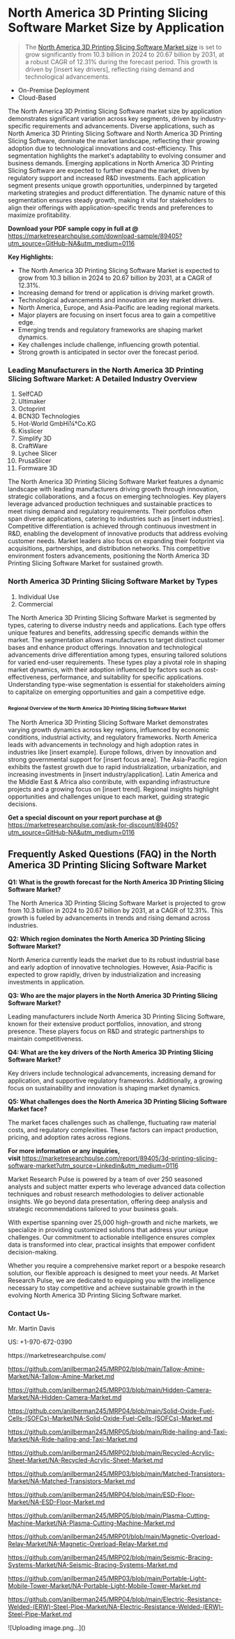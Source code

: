 <h1>North America 3D Printing Slicing Software Market&nbsp;Size by Application</h1><blockquote><p>The <a href="https://marketresearchpulse.com/download-sample/89405?utm_source=GitHub-NA&amp;utm_medium=0116">North America 3D Printing Slicing Software Market size</a> is set to grow significantly from 10.3 billion in 2024 to 20.67 billion by 2031, at a robust CAGR of 12.31% during the forecast period. This growth is driven by [insert key drivers], reflecting rising demand and technological advancements.</p></blockquote><ul><li>On-Premise Deployment<li> Cloud-Based</li></ul><p>The North America 3D Printing Slicing Software market size by application demonstrates significant variation across key segments, driven by industry-specific requirements and advancements. Diverse applications, such as North America 3D Printing Slicing Software and North America 3D Printing Slicing Software, dominate the market landscape, reflecting their growing adoption due to technological innovations and cost-efficiency. This segmentation highlights the market's adaptability to evolving consumer and business demands. Emerging applications in North America 3D Printing Slicing Software are expected to further expand the market, driven by regulatory support and increased R&D investments. Each application segment presents unique growth opportunities, underpinned by targeted marketing strategies and product differentiation. The dynamic nature of this segmentation ensures steady growth, making it vital for stakeholders to align their offerings with application-specific trends and preferences to maximize profitability.</p><p><strong>Download your PDF sample copy in full at @ </strong><a href="https://marketresearchpulse.com/download-sample/89405?utm_source=GitHub-NA&amp;utm_medium=0116">https://marketresearchpulse.com/download-sample/89405?utm_source=GitHub-NA&amp;utm_medium=0116</a></p><p><strong>Key Highlights: </strong></p><ul><li>The North America 3D Printing Slicing Software Market is expected to grow from 10.3 billion in 2024 to 20.67 billion by 2031, at a CAGR of 12.31%.</li><li>Increasing demand for trend or application is driving market growth.</li><li>Technological advancements and innovation are key market drivers.</li><li>North America, Europe, and Asia-Pacific are leading regional markets.</li><li>Major players are focusing on insert focus area to gain a competitive edge.</li><li>Emerging trends and regulatory frameworks are shaping market dynamics.</li><li>Key challenges include challenge, influencing growth potential.</li><li>Strong growth is anticipated in sector over the forecast period.</li></ul><h3>Leading Manufacturers in the North America 3D Printing Slicing Software Market: A Detailed Industry Overview</h3><ol><li>SelfCAD</li><li>Ultimaker</li><li>Octoprint</li><li>BCN3D Technologies</li><li>Hot-World GmbHï¼†Co.KG</li><li>Kisslicer</li><li>Simplify 3D</li><li>CraftWare</li><li>Lychee Slicer</li><li>PrusaSlicer</li><li>Formware 3D</li></ol><div class="flex max-w-full flex-col flex-grow"><div class="min-h-8 text-message flex w-full flex-col items-end gap-2 whitespace-normal break-words [.text-message+&amp;]:mt-5" dir="auto" data-message-author-role="assistant" data-message-id="fd8432e4-4910-450d-b182-61b7bfb0a01f" data-message-model-slug="gpt-4o"><div class="flex w-full flex-col gap-1 empty:hidden first:pt-[3px]"><div class="markdown prose w-full break-words dark:prose-invert light"><p>The North America 3D Printing Slicing Software Market features a dynamic landscape with leading manufacturers driving growth through innovation, strategic collaborations, and a focus on emerging technologies. Key players leverage advanced production techniques and sustainable practices to meet rising demand and regulatory requirements. Their portfolios often span diverse applications, catering to industries such as [insert industries]. Competitive differentiation is achieved through continuous investment in R&amp;D, enabling the development of innovative products that address evolving customer needs. Market leaders also focus on expanding their footprint via acquisitions, partnerships, and distribution networks. This competitive environment fosters advancements, positioning the North America 3D Printing Slicing Software Market for sustained growth.</p></div></div></div></div><h3>North America 3D Printing Slicing Software Market by Types</h3><ol><li>Individual Use<li> Commercial</li></ol><div class="flex max-w-full flex-col flex-grow"><div class="min-h-8 text-message flex w-full flex-col items-end gap-2 whitespace-normal break-words [.text-message+&amp;]:mt-5" dir="auto" data-message-author-role="assistant" data-message-id="084470be-0bb7-4664-bddf-5156b4f41249" data-message-model-slug="gpt-4o-mini"><div class="flex w-full flex-col gap-1 empty:hidden first:pt-[3px]"><div class="markdown prose w-full break-words dark:prose-invert light"><p>The North America 3D Printing Slicing Software Market is segmented by types, catering to diverse industry needs and applications. Each type offers unique features and benefits, addressing specific demands within the market. The segmentation allows manufacturers to target distinct customer bases and enhance product offerings. Innovation and technological advancements drive differentiation among types, ensuring tailored solutions for varied end-user requirements. These types play a pivotal role in shaping market dynamics, with their adoption influenced by factors such as cost-effectiveness, performance, and suitability for specific applications. Understanding type-wise segmentation is essential for stakeholders aiming to capitalize on emerging opportunities and gain a competitive edge.</p></div></div></div></div><h3><span style="font-size: 11px;">Regional Overview of the North America 3D Printing Slicing Software Market</span></h3><div class="flex max-w-full flex-col flex-grow"><div class="min-h-8 text-message flex w-full flex-col items-end gap-2 whitespace-normal break-words [.text-message+&amp;]:mt-5" dir="auto" data-message-author-role="assistant" data-message-id="e9038762-ce64-4e30-91c9-9bd413514231" data-message-model-slug="gpt-4o-mini"><div class="flex w-full flex-col gap-1 empty:hidden first:pt-[3px]"><div class="markdown prose w-full break-words dark:prose-invert light"><p>The North America 3D Printing Slicing Software Market demonstrates varying growth dynamics across key regions, influenced by economic conditions, industrial activity, and regulatory frameworks. North America leads with advancements in technology and high adoption rates in industries like [insert example]. Europe follows, driven by innovation and strong governmental support for [insert focus area]. The Asia-Pacific region exhibits the fastest growth due to rapid industrialization, urbanization, and increasing investments in [insert industry/application]. Latin America and the Middle East &amp; Africa also contribute, with expanding infrastructure projects and a growing focus on [insert trend]. Regional insights highlight opportunities and challenges unique to each market, guiding strategic decisions.</p></div></div></div></div><p><strong>Get a special discount on your report purchase at @ </strong><a href="https://marketresearchpulse.com/ask-for-discount/89405?utm_source=GitHub-NA&amp;utm_medium=0116">https://marketresearchpulse.com/ask-for-discount/89405?utm_source=GitHub-NA&amp;utm_medium=0116</a></p><h2>Frequently Asked Questions (FAQ) in the North America 3D Printing Slicing Software Market</h2><p><strong>Q1: What is the growth forecast for the North America 3D Printing Slicing Software Market?</strong></p><p>The North America 3D Printing Slicing Software Market is projected to grow from 10.3 billion in 2024 to 20.67 billion by 2031, at a CAGR of 12.31%. This growth is fueled by advancements in trends and rising demand across industries.</p><p><strong>Q2: Which region dominates the North America 3D Printing Slicing Software Market?</strong></p><p>North America currently leads the market due to its robust industrial base and early adoption of innovative technologies. However, Asia-Pacific is expected to grow rapidly, driven by industrialization and increasing investments in application.</p><p><strong>Q3: Who are the major players in the North America 3D Printing Slicing Software Market?</strong></p><p>Leading manufacturers include North America 3D Printing Slicing Software, known for their extensive product portfolios, innovation, and strong presence. These players focus on R&amp;D and strategic partnerships to maintain competitiveness.</p><p><strong>Q4: What are the key drivers of the North America 3D Printing Slicing Software Market?</strong></p><p>Key drivers include technological advancements, increasing demand for application, and supportive regulatory frameworks. Additionally, a growing focus on sustainability and innovation is shaping market dynamics.</p><p><strong>Q5: What challenges does the North America 3D Printing Slicing Software Market face?</strong></p><p>The market faces challenges such as challenge, fluctuating raw material costs, and regulatory complexities. These factors can impact production, pricing, and adoption rates across regions.</p><p><strong>For more information or any inquiries, visit&nbsp;</strong><a href="https://marketresearchpulse.com/report/89405/3d-printing-slicing-software-market?utm_source=Linkedin&utm_medium=0116">https://marketresearchpulse.com/report/89405/3d-printing-slicing-software-market?utm_source=Linkedin&utm_medium=0116</a></p><p>Market Research Pulse is powered by a team of over 250 seasoned analysts and subject matter experts who leverage advanced data collection techniques and robust research methodologies to deliver actionable insights. We go beyond data presentation, offering deep analysis and strategic recommendations tailored to your business goals.</p><p>With expertise spanning over 25,000 high-growth and niche markets, we specialize in providing customized solutions that address your unique challenges. Our commitment to actionable intelligence ensures complex data is transformed into clear, practical insights that empower confident decision-making.</p><p>Whether you require a comprehensive market report or a bespoke research solution, our flexible approach is designed to meet your needs. At Market Research Pulse, we are dedicated to equipping you with the intelligence necessary to stay competitive and achieve sustainable growth in the evolving North America 3D Printing Slicing Software market.</p><h3><strong>Contact Us-</strong></h3><p>Mr. Martin Davis</p><p>US: +1-970-672-0390</p><p>https://marketresearchpulse.com/</p><p><a href="https://github.com/anilberman245/MRP02/blob/main/Tallow-Amine-Market/NA-Tallow-Amine-Market.md">https://github.com/anilberman245/MRP02/blob/main/Tallow-Amine-Market/NA-Tallow-Amine-Market.md</a></p><p><a href="https://github.com/anilberman245/MRP03/blob/main/Hidden-Camera-Market/NA-Hidden-Camera-Market.md">https://github.com/anilberman245/MRP03/blob/main/Hidden-Camera-Market/NA-Hidden-Camera-Market.md</a></p><p><a href="https://github.com/anilberman245/MRP04/blob/main/Solid-Oxide-Fuel-Cells-(SOFCs)-Market/NA-Solid-Oxide-Fuel-Cells-(SOFCs)-Market.md">https://github.com/anilberman245/MRP04/blob/main/Solid-Oxide-Fuel-Cells-(SOFCs)-Market/NA-Solid-Oxide-Fuel-Cells-(SOFCs)-Market.md</a></p><p><a href="https://github.com/anilberman245/MRP05/blob/main/Ride-hailing-and-Taxi-Market/NA-Ride-hailing-and-Taxi-Market.md">https://github.com/anilberman245/MRP05/blob/main/Ride-hailing-and-Taxi-Market/NA-Ride-hailing-and-Taxi-Market.md</a></p><p><a href="https://github.com/anilberman245/MRP02/blob/main/Recycled-Acrylic-Sheet-Market/NA-Recycled-Acrylic-Sheet-Market.md">https://github.com/anilberman245/MRP02/blob/main/Recycled-Acrylic-Sheet-Market/NA-Recycled-Acrylic-Sheet-Market.md</a></p><p><a href="https://github.com/anilberman245/MRP03/blob/main/Matched-Transistors-Market/NA-Matched-Transistors-Market.md">https://github.com/anilberman245/MRP03/blob/main/Matched-Transistors-Market/NA-Matched-Transistors-Market.md</a></p><p><a href="https://github.com/anilberman245/MRP04/blob/main/ESD-Floor-Market/NA-ESD-Floor-Market.md">https://github.com/anilberman245/MRP04/blob/main/ESD-Floor-Market/NA-ESD-Floor-Market.md</a></p><p><a href="https://github.com/anilberman245/MRP05/blob/main/Plasma-Cutting-Machine-Market/NA-Plasma-Cutting-Machine-Market.md">https://github.com/anilberman245/MRP05/blob/main/Plasma-Cutting-Machine-Market/NA-Plasma-Cutting-Machine-Market.md</a></p><p><a href="https://github.com/anilberman245/MRP01/blob/main/Magnetic-Overload-Relay-Market/NA-Magnetic-Overload-Relay-Market.md">https://github.com/anilberman245/MRP01/blob/main/Magnetic-Overload-Relay-Market/NA-Magnetic-Overload-Relay-Market.md</a></p><p><a href="https://github.com/anilberman245/MRP02/blob/main/Seismic-Bracing-Systems-Market/NA-Seismic-Bracing-Systems-Market.md">https://github.com/anilberman245/MRP02/blob/main/Seismic-Bracing-Systems-Market/NA-Seismic-Bracing-Systems-Market.md</a></p><p><a href="https://github.com/anilberman245/MRP03/blob/main/Portable-Light-Mobile-Tower-Market/NA-Portable-Light-Mobile-Tower-Market.md">https://github.com/anilberman245/MRP03/blob/main/Portable-Light-Mobile-Tower-Market/NA-Portable-Light-Mobile-Tower-Market.md</a></p><p><a href="https://github.com/anilberman245/MRP04/blob/main/Electric-Resistance-Welded-(ERW)-Steel-Pipe-Market/NA-Electric-Resistance-Welded-(ERW)-Steel-Pipe-Market.md">https://github.com/anilberman245/MRP04/blob/main/Electric-Resistance-Welded-(ERW)-Steel-Pipe-Market/NA-Electric-Resistance-Welded-(ERW)-Steel-Pipe-Market.md</a></p>
![Uploading image.png…]()
